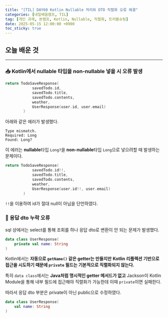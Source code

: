 ```yaml
---
title: "[TIL] DAY60 Kotlin Nullable 처리와 DTO 직렬화 오류 해결"
categories: [내일배움캠프, TIL]
tag: [개인 과제, 본캠프, Kotlin, Nullable, 직렬화, 트러블슈팅]
date: 2025-05-15 12:00:00 +0900
toc_sticky: true
---
```

## 오늘 배운 것
***
### 📥 Kotlin에서 nullable 타입을 non-nullable 넣을 시 오류 발생

```kotlin
return TodoSaveResponse(
            savedTodo.id,
            savedTodo.title,
            savedTodo.contents,
            weather,
            UserResponse(user.id, user.email)
        )
```

아래와 같은 에러가 발생했다.

```
Type mismatch.
Required: Long
Found: Long?
```

이 에러는 **nullable**타입 `Long?`을 **non-nullable**타입 `Long`으로 넣으려할 때 발생하는 문제이다.

```kotlin
return TodoSaveResponse(
            savedTodo.id!!,
            savedTodo.title,
            savedTodo.contents,
            weather,
            UserResponse(user.id!!, user.email)
        )
```

`!!`을 이용하여 id가 절대 null이 아님을 단언하였다.

### 📨 응답 dto 누락 오류

sql 상에서는 select를 통해 조회를 하나 응답 dto로 변환이 안 되는 문제가 발생했다.

```kotlin
data class UserResponse(
    private val name: String
)
```
Kotlin에서는 **자동으로 `getName()` 같은 getter는 만들지만** **Kotlin 리플렉션 기반으로 접근을 시도하기 때문에 `private` 필드는 기본적으로 직렬화되지 않는다.**

특히 `data class`에서는 **Java처럼 명시적인 getter 메서드가 없고** Jackson이 Kotlin Module을 통해 내부 필드에 접근해야 직렬화가 가능한데 이때 `private`이면 실패한다.

따라서 응답 dto 부분은 private이 아닌 public으로 수정하였다.

```kotlin
data class UserResponse(
    val name: String
)
```
